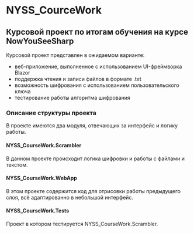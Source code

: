 # NYSS_CourceWork

## Курсовой проект по итогам обучения на курсе NowYouSeeSharp

Курсовой проект представлен в ожидаемом варианте:
* веб-приложение, выполненное с использованием UI-фреймворка Blazor
* поддержка чтения и записи файлов в формате .txt
* возможность шифрования с использованием пользовательского ключа
* тестирование работы алгоритма шифрования

### Описание структуры проекта

В проекте имеются два модуля, отвечающих за интерфейс и логику работы.

#### NYSS_CourseWork.Scrambler

В данном проекте происходит логика шифровки и работы с файлами и текстом.

#### NYSS_CourseWork.WebApp

В этом проекте содержится код для отрисовки работы предыдущего слоя, всё адаптированно в небольшой интерфейс.

#### NYSS_CourseWork.Tests

Проект в котором тестируется NYSS_CourseWork.Scrambler.
